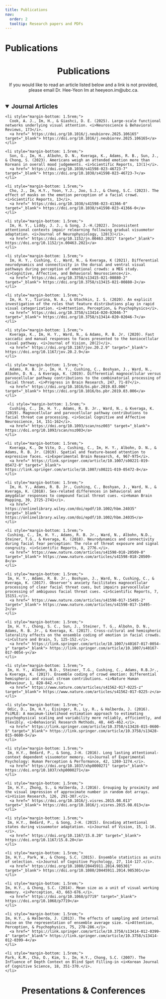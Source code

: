 ```yaml
---
title: Publications
nav:
  order: 2
  tooltip: Research papers and PDFs
---
```


# Publications

<h1 style="text-align: center;">Publications</h1>

<p style="text-align: center;">
  If you would like to read an article listed below and a link is not provided, please email Dr. Hee-Yeon Im at heeyeon.im@ubc.ca.
</p>

<!-- Journal Articles Section -->
<details open>
  <summary style="font-weight: bold; font-size: 1.2rem; margin-top: 2rem;">Journal Articles</summary>
  <ul style="list-style-type: none; padding-left: 0;">

    <li style="margin-bottom: 1.5rem;">
      Cook, A. J., Im, H., & Giashci, D. E. (2025). Large-scale functional networks underlying visual attention. <i>Neuroscience & Behavioral Reviews, 173</i>.
      <a href=" https://doi.org/10.1016/j.neubiorev.2025.106165" target="_blank"> https://doi.org/10.1016/j.neubiorev.2025.106165</a>
    </li>

    <li style="margin-bottom: 1.5rem;">
      Son, G., Im, H., Albohn, D. N., Kveraga, K., Adams, R. B., Sun, J., & Chong, S. (2023). Americans weigh an attended emotion more than Koreans in overall mood judgements. <i>Scientific Reports, 13(1)</i>.
      <a href=" https://doi.org/10.1038/s41598-023-46723-7" target="_blank"> https://doi.org/10.1038/s41598-023-46723-7</a>
    </li>

    <li style="margin-bottom: 1.5rem;">
      Cho, J., Im, H.Y., Yoon, Y.J., Joo, S.J., & Chong, S.C. (2023). The effect of masks on the emotion perception of a facial crowd. <i>Scientific Reports, 13</i>.
      <a href=" https://doi.org/10.1038/s41598-023-41366-0" target="_blank"> https://doi.org/10.1038/s41598-023-41366-0</a>
    </li>

    <li style="margin-bottom: 1.5rem;">
      Im, H. Y., Liddy, J. J., & Song, J.-H.(2022). Inconsistent attentional contexts impair relearning following gradual visuomotor adaptation. <i>Journal of Neurophysiology, 128(3)</i>.
      <a href=" https://doi.org/10.1152/jn.00463.2021" target="_blank"> https://doi.org/10.1152/jn.00463.2021</a>
    </li>
    
    <li style="margin-bottom: 1.5rem;">
      Im, H. Y., Cushing, C., Ward, N., & Kveraga, K (2021). Differential neurodynamics and connectivity in the dorsal and ventral visual pathways during perception of emotional crowds: a MEG study. <i>Cognitive, Affective, and Behavioral Neuroscience</i>.
      <a href=" https://doi.org/10.3758/s13415-021-00880-2" target="_blank"> https://doi.org/10.3758/s13415-021-00880-2</a>
    </li>

    <li style="margin-bottom: 1.5rem;">
      Im, H. Y., Tiurina, N. A., & Utochkin, I. S. (2020). An explicit investigation of the roles that feature distributions play in rapid visual categorization. <i>Attention, Perception, & Psychophysics</i>.
      <a href=" https://doi.org/10.3758/s13414-020-02046-7" target="_blank"> https://doi.org/10.3758/s13414-020-02046-7</a>
    </li>

    <li style="margin-bottom: 1.5rem;">
      Kveraga, K., Im, H. Y., Ward, N., & Adams, R. B. Jr. (2020). Fast saccadic and manual responses to faces presented to the koniocellular visual pathway. <i>Journal of Vision, 20(2)</i>.
      <a href=" https://doi.org/10.1167/jov.20.2.9" target="_blank"> https://doi.org/10.1167/jov.20.2.9</a>
    </li>

    <li style="margin-bottom: 1.5rem;">
      Adams, R. B. Jr., Im, H. Y., Cushing, C., Boshyan, J., Ward, N., Albohn, D. N., & Kveraga, K. (2019). Differential magnocellular versus parvocellular pathway contributions to the combinatorial processing of facial threat. <i>Progress in Brain Research, 247, 71-87</i>.
      <a href=" https://doi.org/10.1016/bs.pbr.2019.03.006" target="_blank"> https://doi.org/10.1016/bs.pbr.2019.03.006</a>
    </li>

     <li style="margin-bottom: 1.5rem;">
      Cushing, C., Im, H. Y., Adams, R. B. Jr., Ward, N., & Kveraga, K. (2019). Magnocellular and parvocellular pathway contributions to facial threat cue processing. <i>Social Cognitive and Affective Neuroscience, 14, 151-162</i>.
      <a href=" https://doi.org/10.1093/scan/nsz003" target="_blank"> https://doi.org/10.1093/scan/nsz003</a>
    </li>

    <li style="margin-bottom: 1.5rem;">
      Kveraga, K., De Vito, D., Cushing, C., Im, H. Y., Albohn, D. N., & Adams, R. B. Jr. (2019). Spatial and feature-based attention to expressive faces. <i>Experimental Brain Research, 4, 967-975</i>.
      <a href=" https://link.springer.com/article/10.1007/s00221-019-05472-8" target="_blank"> https://link.springer.com/article/10.1007/s00221-019-05472-8</a>
    </li>

    <li style="margin-bottom: 1.5rem;">
      Im, H. Y., Adams, R. B. Jr., Cushing, C., Boshyan, J., Ward, N., & Kveraga, K. (2018). Sex-related differences in behavioral and amygdalar responses to compound facial threat cues. <i>Human Brain Mapping, 39, 2725-2741</i>.
      <a href=" https://onlinelibrary.wiley.com/doi/epdf/10.1002/hbm.24035" target="_blank"> https://onlinelibrary.wiley.com/doi/epdf/10.1002/hbm.24035</a>
    </li>

    <li style="margin-bottom: 1.5rem;">
     Cushing, C., Im, H. Y., Adams, R. B. Jr., Ward, N., Albohn, N.D., Steiner, T.G., & Kveraga, K. (2018). Neurodynamics and connectivity during facial fear perception: The role of threat exposure and signal congruity. <i>Scientific Reports, 8, 2776.</i>.
      <a href=" https://www.nature.com/articles/s41598-018-20509-8" target="_blank"> https://www.nature.com/articles/s41598-018-20509-8</a>
    </li>

    <li style="margin-bottom: 1.5rem;">
     Im, H. Y., Adams, R. B. Jr., Boshyan, J., Ward, N., Cushing, C., & Kveraga, K. (2017). Observer’s anxiety facilitates magnocellular processing of clear facial threat cues, but impairs parvocellular processing of ambiguous facial threat cues. <i>Scientific Reports, 7, 15151.</i>.
      <a href=" https://www.nature.com/articles/s41598-017-15495-2" target="_blank"> https://www.nature.com/articles/s41598-017-15495-2</a>
    </li>

    <li style="margin-bottom: 1.5rem;">
     Im, H. Y., Chong, S. C., Sun, J., Steiner, T. G., Albohn, D. N., Adams, R. B. Jr., & Kveraga, K. (2017). Cross-cultural and hemispheric laterality effects on the ensemble coding of emotion in facial crowds. <i>Culture and Brain, 5, 125-152.</i>.
      <a href=" https://link.springer.com/article/10.1007/s40167-017-0054-y" target="_blank"> https://link.springer.com/article/10.1007/s40167-017-0054-y</a>
    </li>

    <li style="margin-bottom: 1.5rem;">
     Im, H. Y., Albohn, N.D., Steiner, T.G., Cushing, C., Adams, R.B.Jr., & Kveraga, K. (2017). Ensemble coding of crowd emotion: Differential hemispheric and visual stream contributions. <i>Nature Human Behaviour, 1, 828-842.</i>.
      <a href=" https://www.nature.com/articles/s41562-017-0225-z" target="_blank"> https://www.nature.com/articles/s41562-017-0225-z</a>
    </li>

    <li style="margin-bottom: 1.5rem;">
     Odic, D., Im, H.Y., Eisinger, R., Ly, R., & Halberda, J. (2016). PsiMLE: A maximum-likelihood estimation approach to estimating psychophysical scaling and variability more reliably, efficiently, and flexibly. <i>Behavioral Research Methods, 48, 445-462.</i>.
      <a href=" https://link.springer.com/article/10.3758/s13428-015-0600-5" target="_blank"> https://link.springer.com/article/10.3758/s13428-015-0600-5</a>
    </li>

    <li style="margin-bottom: 1.5rem;">
     Im, H.Y., Bédard, P., & Song, J-H. (2016). Long lasting attentional-context dependent visuomotor memory. <i>Journal of Experimental Psychology: Human Perception & Performance, 42, 1269-1274.</i>.
      <a href=" https://doi.org/10.1037/xhp0000271" target="_blank"> https://doi.org/10.1037/xhp0000271</a>
    </li>

    <li style="margin-bottom: 1.5rem;">
     Im, H.Y., Zhong, S., & Halberda, J.(2016). Grouping by proximity and the visual impression of approximate number in random dot arrays. <i>Vision Research, 126, 291-307.</i>.
      <a href=" https://doi.org/10.1016/j.visres.2015.08.013" target="_blank"> https://doi.org/10.1016/j.visres.2015.08.013</a>
    </li>

    <li style="margin-bottom: 1.5rem;">
     Im, H.Y., Bédard, P., & Song, J-H. (2015). Encoding attentional states during visuomotor adaptation. <i>Journal of Vision, 15, 1-16.</i>.
      <a href=" https://doi.org/10.1167/15.8.20" target="_blank"> https://doi.org/10.1167/15.8.20</a>
    </li>

    <li style="margin-bottom: 1.5rem;">
    Im, H.Y., Park, W., & Chong, S.C. (2015). Ensemble statistics as units of selection. <i>Journal of Cognitive Psychology, 27, 114-127.</i>.
      <a href=" https://doi.org/10.1080/20445911.2014.985301" target="_blank"> https://doi.org/10.1080/20445911.2014.985301</a>
    </li>

    <li style="margin-bottom: 1.5rem;">
    Im, H.Y., & Chong, S.C. (2014). Mean size as a unit of visual working memory. <i>Perception, 43, 663-676.</i>.
      <a href=" https://doi.org/10.1068/p7719" target="_blank"> https://doi.org/10.1068/p7719</a>
    </li>

    <li style="margin-bottom: 1.5rem;">
    Im, H.Y., & Halberda, J. (2013). The effects of sampling and internal noise on the representation of ensemble average size. <i>Attention, Perception, & Psychophysics, 75, 278-286.</i>.
      <a href=" https://link.springer.com/article/10.3758/s13414-012-0399-4" target="_blank"> https://link.springer.com/article/10.3758/s13414-012-0399-4</a>
    </li>

    <li style="margin-bottom: 1.5rem;">
    Park, K.M., Cha, O., Kim, S., Im, H.Y., Chong, S.C. (2007). The Influence of Depth Context on Blind Spot Filling-in <i>Korean Journal of Cognitive Science, 18, 351-370.</i>.
    </li>
    
  </ul>
</details>

<h1 style="text-align: center;">Presentations & Conferences</h1>
